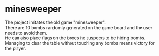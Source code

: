 # minesweeper

The project imitates the old game "minesweeper".  
There are 10 bombs randomly generated on the game board and the user needs to avoid them.  
He can also place flags on the boxes he suspects to be hiding bombs.  
Managing to clear the table without touching any bombs means victory for the player.  
